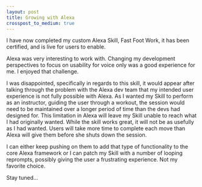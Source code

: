 ```yaml
---
layout: post
title: Growing with Alexa
crosspost_to_medium: true
---
```

I have now completed my custom Alexa Skill, Fast Foot Work, it has been certified, and is live for users to enable.

Alexa was very interesting to work with. Changing my development perspectives to focus on usability for voice only was a good experience for me. I enjoyed that challenge.

I was disappointed, specifically in regards to this skill, it would appear after talking through the problem with the Alexa dev team that my intended user experience is not fully possible with Alexa. As I wanted my Skill to perform as an instructor, guiding the user through a workout, the session would need to be maintained over a longer period of time than the devs had designed for. This limitation in Alexa will leave my Skill unable to reach what I had originally wanted. While the skill works great, it will not be as usefully as I had wanted. Users will take more time to complete each move than Alexa will give them before she shuts down the session.

I can either keep pushing on them to add that type of functionality to the core Alexa framework or I can patch my Skill with a number of looping reprompts, possibly giving the user a frustrating experience. Not my favorite choice.

Stay tuned...
